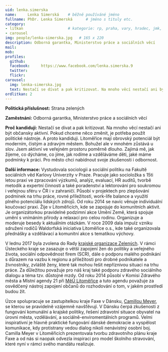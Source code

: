 ```yaml
---
uid: lenka.simerska
name:     Lenka Simerská  	# běžně používáné jméno
fullname: PhDr. Lenka Simerská  	# jméno s tituly etc.
category:
- litkan                 	# kategorie: rp, praha, vary, hradec, jmk, senat
- carousel
img: people/lenka-simerska.jpg   # 165 x 220
description: Odborná garantka, Ministerstvo práce a sociálních věcí
mail:
mob:
profiles:
  github:
  facebook:     https://www.facebook.com/lenka.simerska.9
  twitter: 
  flickr:
carousel:
  img: lenka-simerska.jpg
  text: Nestačí se dívat a pak kritizovat. Na mnoho věcí nestačí ani být občansky aktivní. Pokud chceme něco změnit, je potřeba použít politické nástroje. A proto kandiduji. Litoměřice mají obrovský potenciál být moderním, čistým a zdravým městem. Bohužel ale v mnohém zůstává u slov. Jsem aktivní ve veřejném prostoru poměrně dlouho. Zajímá mě, jak žijeme, co dýcháme, co jíme, jak rodíme a vzděláváme děti, jaké máme podmínky k práci. Pro město chci nabídnout svoje zkušenosti i odbornost.
ordlitkan: 2
---
```


**Politická příslušnost:** Strana zelených
 
**Zaměstnání:** Odborná garantka, Ministerstvo práce a sociálních věcí

**Proč kandiduji:** Nestačí se dívat a pak kritizovat. Na mnoho věcí nestačí ani být občansky aktivní. Pokud chceme něco změnit, je potřeba použít politické nástroje. A proto kandiduji. Litoměřice mají obrovský potenciál být moderním, čistým a zdravým městem. Bohužel ale v mnohém zůstává u slov. Jsem aktivní ve veřejném prostoru poměrně dlouho. Zajímá mě, jak žijeme, co dýcháme, co jíme, jak rodíme a vzděláváme děti, jaké máme podmínky k práci. Pro město chci nabídnout svoje zkušenosti i odbornost.

**Další informace:** Vystudovala sociologii a sociální politiku na Fakultě sociálních věd Karlovy Univerzity v Praze. Pracuje jako socioložka s 15ti letou praxí ve zpracování výzkumů, analýz, evaluací, HR auditů, tvorbě metodik a expertní činnosti a také poradenství a lektorování pro soukromou i veřejnou sféru v ČR i v zahraničí. Působí v projektech pro zlepšování podmínek na trhu práce, rovné příležitosti, work-life balance a využití plného potenciálu lidských zdrojů. Od roku 2014 se navíc věnuje individuální koučovací praxi.
Žije v Litoměřicích, kde se zapojuje do komunitních aktivit. Je organizátorkou pravidelné podzimní akce Umění Země, která spojuje umění s vnímáním přírody a relaxací pro celou rodinu. Organizuje a moderuje besedy k aktuálním otázkám. V roce 2009 dala impulz vzniku sdružení rodičů Waldorfská iniciativa Litoměřice o.s., kde také organizovala přednášky a vzdělávací a komunitní akce s tematikou výchovy.
 
V lednu 2017 byla zvolena do Rady [krajské organizace Zelených](http://ustecko.zeleni.cz/). V rámci Ústeckého kraje se zasazuje o větší zapojení žen do politiky a veřejného života, sociální odpovědnost firem (SCR), dále o podporu malého podnikání s důrazem na vazbu k regionu a příležitosti pro drobné podnikatele a živnostníky, zvláště ženy, které tak mohou řešit nepříznivou situaci na trhu práce.
Za důležitou považuje pro náš kraj také podporu zdravého sociálního dialogu a téma tzv. důstojné mzdy.
Od roku 2014 působí v Komisi Zdravého města a Místní agendy 21 při [MěÚ Litoměřice](http://zdravemesto.litomerice.cz/) a tuto agendu považuje za osvědčený nástroj zapojení občanů do rozhodování o tom, v jakém prostředí budou žít.
 
Úzce spolupracuje se zastupitelkou kraje Faxe v Dánsku, [Camillou Meyer](http://www.faxekommune.dk/), se kterou se pravidelně vzájemně navšťěvují. V Dánsku čerpá zkušenosti z fungování komunální a krajské politiky, řešení zdravotní situace obyvatel na úrovni města, vzdělávání, a sociálně-enviromentálních programů. Velmi inspirativní je hlavně praktické fungování dánské demokracie a vyspělost komunikace, kdy protistrany vedou dialog nikoli nenávistný osobní boj. Camilla Meyer v Litoměřicích prezentovala tvorbu zdravotního plánu kraje Faxe a od nás si naopak odvezla inspiraci pro model školního stravování, které nyní v rámci svého mandátu realizuje.

